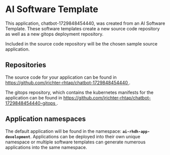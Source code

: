 # AI Software Template

This application, chatbot-1729848454440, was created from an AI Software Template. These software templates create a new source code repository as well as a new gitops deployment repository.

Included in the source code repository will be the chosen sample source application.

## Repositories

The source code for your application can be found in [https://github.com/jrichter-rhtap/chatbot-1729848454440 ](https://github.com/jrichter-rhtap/chatbot-1729848454440 ).
 
The gitops repository, which contains the kubernetes manifests for the application can be found in 
[https://github.com/jrichter-rhtap/chatbot-1729848454440-gitops ](https://github.com/jrichter-rhtap/chatbot-1729848454440-gitops ). 

## Application namespaces 

The default application will be found in the namespace: **`ai-rhdh-app-development`**. Applications can be deployed into their own unique namespace or multiple software templates can generate numerous applications into the same namespace.